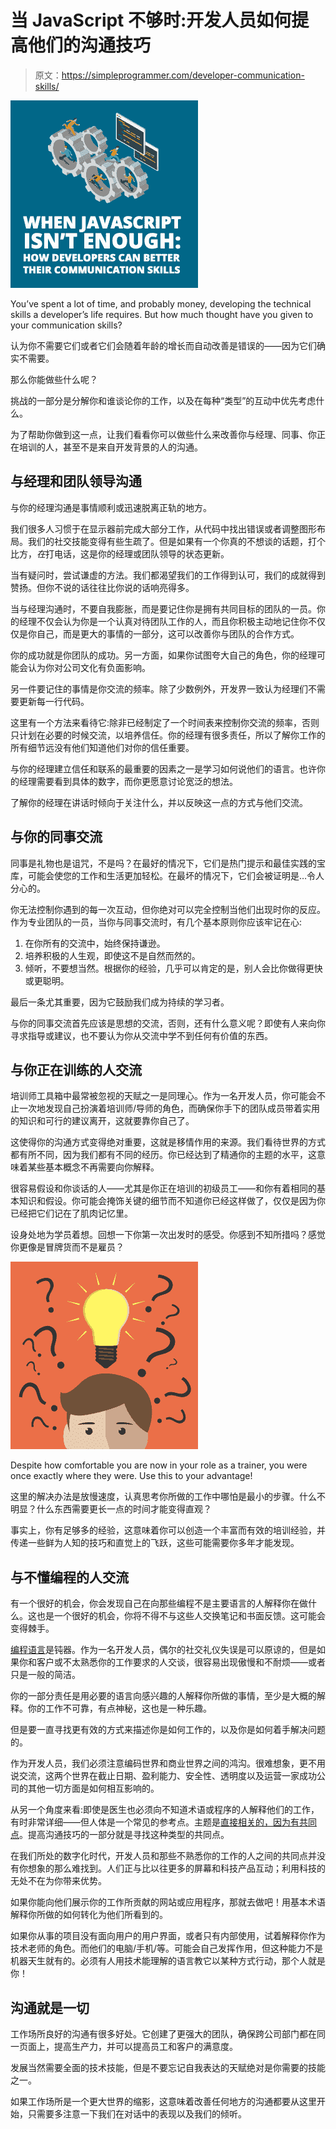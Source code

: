# 当 JavaScript 不够时:开发人员如何提高他们的沟通技巧

> 原文：<https://simpleprogrammer.com/developer-communication-skills/>

![](img/4e6b3751695008137d73572ef390be4d.png)

You’ve spent a lot of time, and probably money, developing the technical skills a developer’s life requires. But how much thought have you given to your communication skills?

认为你不需要它们或者它们会随着年龄的增长而自动改善是错误的——因为它们确实不需要。

那么你能做些什么呢？

挑战的一部分是分解你和谁谈论你的工作，以及在每种“类型”的互动中优先考虑什么。

为了帮助你做到这一点，让我们看看你可以做些什么来改善你与经理、同事、你正在培训的人，甚至不是来自开发背景的人的沟通。

## 与经理和团队领导沟通

与你的经理沟通是事情顺利或迅速脱离正轨的地方。

我们很多人习惯于在显示器前完成大部分工作，从代码中找出错误或者调整图形布局。我们的社交技能变得有些生疏了。但是如果有一个你真的不想谈的话题，打个比方，*在*打电话，这是你的经理或团队领导的状态更新。

当有疑问时，尝试谦虚的方法。我们都渴望我们的工作得到认可，我们的成就得到赞扬。但你不说的话往往比你说的话响亮得多。

当与经理沟通时，不要自我膨胀，而是要记住你是拥有共同目标的团队的一员。你的经理不仅会认为你是一个认真对待团队工作的人，而且你积极主动地记住你不仅仅是你自己，而是更大的事情的一部分，这可以改善你与团队的合作方式。

你的成功就是你团队的成功。另一方面，如果你试图夸大自己的角色，你的经理可能会认为你对公司文化有负面影响。

另一件要记住的事情是你交流的频率。除了少数例外，开发界一致认为经理们不需要更新每一行代码。

这里有一个方法来看待它:除非已经制定了一个时间表来控制你交流的频率，否则只计划在必要的时候交流，以培养信任。你的经理有很多责任，所以了解你工作的所有细节远没有他们知道他们对你的信任重要。

与你的经理建立信任和联系的最重要的因素之一是学习如何说他们的语言。也许你的经理需要看到具体的数字，而你更愿意讨论宽泛的想法。

了解你的经理在讲话时倾向于关注什么，并以反映这一点的方式与他们交流。

## 与你的同事交流

同事是礼物也是诅咒，不是吗？在最好的情况下，它们是热门提示和最佳实践的宝库，可能会使您的工作和生活更加轻松。在最坏的情况下，它们会被证明是…令人分心的。

你无法控制你遇到的每一次互动，但你绝对可以完全控制当他们出现时你的反应。作为专业团队的一员，当你与同事交流时，有几个基本原则你应该牢记在心:

1.  在你所有的交流中，始终保持谦逊。
2.  培养积极的人生观，即使这不是自然而然的。
3.  倾听，不要想当然。根据你的经验，几乎可以肯定的是，别人会比你做得更快或更聪明。

最后一条尤其重要，因为它鼓励我们成为持续的学习者。

与你的同事交流首先应该是思想的交流，否则，还有什么意义呢？即使有人来向你寻求指导或建议，也不要认为你从交流中学不到任何有价值的东西。

## 与你正在训练的人交流

培训师工具箱中最常被忽视的天赋之一是同理心。作为一名开发人员，你可能会不止一次地发现自己扮演着培训师/导师的角色，而确保你手下的团队成员带着实用的知识和可行的建议离开，这就要靠你自己了。

这使得你的沟通方式变得绝对重要，这就是移情作用的来源。我们看待世界的方式都有所不同，因为我们都有不同的经历。你已经达到了精通你的主题的水平，这意味着某些基本概念不再需要向你解释。

很容易假设和你谈话的人——尤其是你正在培训的初级员工——和你有着相同的基本知识和假设。你可能会掩饰关键的细节而不知道你已经这样做了，仅仅是因为你已经把它们记在了肌肉记忆里。

设身处地为学员着想。回想一下你第一次出发时的感受。你感到不知所措吗？感觉你更像是冒牌货而不是雇员？

![](img/7196b06ab45333e0f39bccc682e8794e.png)

Despite how comfortable you are now in your role as a trainer, you were once exactly where they were. Use this to your advantage!

这里的解决办法是放慢速度，认真思考你所做的工作中哪怕是最小的步骤。什么不明显？什么东西需要更长一点的时间才能变得直观？

事实上，你有足够多的经验，这意味着你可以创造一个丰富而有效的培训经验，并传递一些鲜为人知的技巧和直觉上的飞跃，这些可能需要你多年才能发现。

## 与不懂编程的人交流

有一个很好的机会，你会发现自己在向那些编程不是主要语言的人解释你在做什么。这也是一个很好的机会，你将不得不与这些人交换笔记和书面反馈。这可能会变得棘手。

[编程语言](https://simpleprogrammer.com/top-10-programming-languages-learn-2018-javascript-c-python/)是钝器。作为一名开发人员，偶尔的社交礼仪失误是可以原谅的，但是如果你和客户或不太熟悉你的工作要求的人交谈，很容易出现傲慢和不耐烦——或者只是一般的简洁。

你的一部分责任是用必要的语言向感兴趣的人解释你所做的事情，至少是大概的解释。你的工作不可靠，有点神秘，这也是一种乐趣。

但是要一直寻找更有效的方式来描述你是如何工作的，以及你是如何着手解决问题的。

作为开发人员，我们必须注意编码世界和商业世界之间的鸿沟。很难想象，更不用说交流，这两个世界在截止日期、盈利能力、安全性、透明度以及运营一家成功公司的其他一切方面是如何相互影响的。

从另一个角度来看:即使是医生也必须向不知道术语或程序的人解释他们的工作，有时非常详细——但人体是一个常见的参考点。主题是[直接相关的，因为有共同点](https://www.quora.com/Why-are-most-developers-so-bad-at-communication)。提高沟通技巧的一部分就是寻找这种类型的共同点。

在我们所处的数字化时代，开发人员和那些不熟悉你的工作的人之间的共同点并没有你想象的那么难找到。人们正与比以往更多的屏幕和科技产品互动；利用科技的无处不在为你带来优势。

如果你能向他们展示你的工作所贡献的网站或应用程序，那就去做吧！用基本术语解释你所做的如何转化为他们所看到的。

如果你从事的项目没有面向用户的用户界面，或者只有内部使用，试着解释你作为技术老师的角色。而他们的电脑/手机/等。可能会自己发挥作用，但这种能力不是机器天生就有的。必须有人用技术能理解的语言教它以某种方式行动，那个人就是你！

## 沟通就是一切

工作场所良好的沟通有很多好处。它创建了更强大的团队，确保跨公司部门都在同一页面上，提高生产力，并可以提高员工和客户的满意度。

发展当然需要全面的技术技能，但是不要忘记自我表达的天赋绝对是你需要的技能之一。

如果工作场所是一个更大世界的缩影，这意味着改善任何地方的沟通都要从这里开始，只需要多注意一下我们在对话中的表现以及我们的倾听。